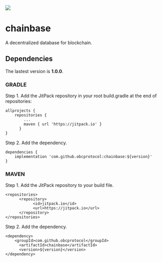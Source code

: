 [![](https://jitpack.io/v/obcprotocol/chainbase.svg)](https://jitpack.io/#obcprotocol/chainbase)

# chainbase
A decentralized database for blockchain.

## Dependencies

The lastest version is **1.0.0**.

### GRADLE

Step 1. Add the JitPack repository in your root build.gradle at the end of repositories:
```
allprojects {
    repositories {
        ...
        maven { url 'https://jitpack.io' }
	  }
}
```
Step 2. Add the dependency. 
```
dependencies {
    implementation 'com.github.obcprotocol:chainbase:${version}'
}
```

### MAVEN

Step 1. Add the JitPack repository to your build file.

```
<repositories>
	  <repository>
		    <id>jitpack.io</id>
		    <url>https://jitpack.io</url>
	  </repository>
</repositories>

```
Step 2. Add the dependency.
```
<dependency>
    <groupId>com.github.obcprotocol</groupId>
	  <artifactId>chainbase</artifactId>
	  <version>${version}</version>
</dependency>
	
```
